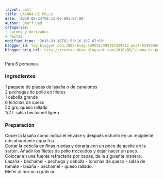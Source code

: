 ```yaml
---
layout: post
title: LASAÑA DE POLLO
date: '2010-05-24T09:33:00.001-07:00'
author: Smurf Dad
categories:
- Carnes y derivados
- Pastas
modified_time: '2016-03-16T01:53:16.197-07:00'
blogger_id: tag:blogger.com,1999:blog-5299957599287034512.post-5540066960242500484
blogger_orig_url: http://recetas-desa.blogspot.com/2010/05/lasana-de-pollo.html
---
```


Para 6 personas.<br /><h3>Ingredientes</h3><p>1 paquete de placas de lasa&ntilde;a o de canelones<br />2 pechugas de pollo en filetes<br />1 cebolla grande<br />6 lonchas de queso<br />50 grs. queso rallado<br />1/2 l. salsa bechamel ligera</p><h3>Preparaci&oacute;n</h3><p>Cocer la lasa&ntilde;a como indica el envase y despu&eacute;s echarlo en un recipiente con abundante agua fr&iacute;a.<br />Cortar la cebolla en finas ruedas y dorarla con un poco de aceite en la sart&eacute;n. A&ntilde;adir los filetes de pollo troceados y dejar hacer un poco.<br />Colocar en una fuente refractaria por capas, de la siguiente manera:<br />Lasa&ntilde;a - bechamel - pechuga y cebolla - lonchas de queso - salsa de tomate - lasa&ntilde;a - bechamel - queso rallado.<br />Meter al horno a gratinar.</p>